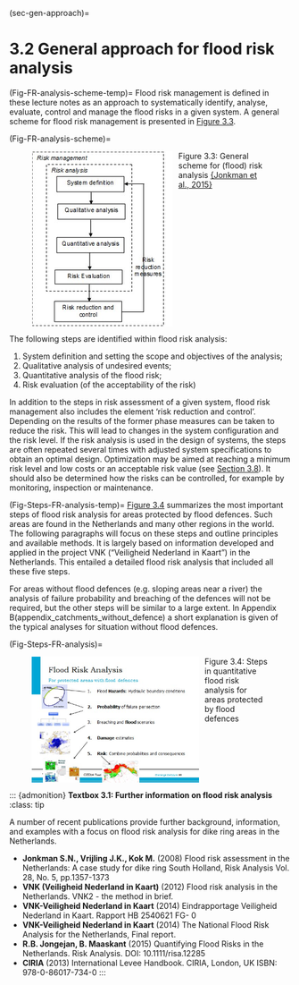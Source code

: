 (sec-gen-approach)=
# 3.2 General approach for flood risk analysis

(Fig-FR-analysis-scheme-temp)=
Flood risk management is defined in these lecture notes as an approach to systematically identify, analyse, evaluate, control and manage the flood risks in a given system. A general scheme for flood risk management is presented in [Figure 3.3](#Fig-FR-analysis-scheme).

(Fig-FR-analysis-scheme)=
<figure style="display: flex; justify-content: center; gap: 10px;">
  <img src="./chapter3_figures/figh3_3.jpg" 
       alt="General scheme for (flood) risk analysis"
       style="max-width: 300px; display: block; margin: 0 auto;">
  <figcaption>Figure 3.3: General scheme for (flood) risk analysis <a href="#Jonkman_et.al.2015">{Jonkman et al., 2015}</a></figcaption>
</figure>

The following steps are identified within flood risk analysis:
1. System definition and setting the scope and objectives of the analysis;
2. Qualitative analysis of undesired events;
3. Quantitative analysis of the flood risk;
4. Risk evaluation (of the acceptability of the risk)

In addition to the steps in risk assessment of a given system, flood risk management also includes the element ‘risk reduction and control’. Depending on the results of the former phase measures can be taken to reduce the risk. This will lead to changes in the system configuration and the risk level. If the risk analysis is used in the design of systems, the steps are often repeated several times with adjusted system specifications to obtain an optimal design. Optimization may be aimed at reaching a minimum risk level and low costs or an acceptable risk value (see [Section 3.8](sec-floodrisk-eval)). It should also be determined how the risks can be controlled, for example by monitoring, inspection or maintenance.

(Fig-Steps-FR-analysis-temp)=
[Figure 3.4](#Fig-Steps-FR-analysis) summarizes the most important steps of flood risk analysis for areas protected by flood defences. Such areas are found in the Netherlands and many other regions in the world. The following paragraphs will focus on these steps and outline principles and available methods. It is largely based on information developed and applied in the project VNK (“Veiligheid Nederland in Kaart”) in the Netherlands. This entailed a detailed flood risk analysis that included all these five steps.

For areas without flood defences (e.g. sloping areas near a river) the analysis of failure probability and breaching of the defences will not be required, but the other steps will be similar to a large extent. In Appendix B(appendix_catchments_without_defence) a short explanation is given of the typical analyses for situation without flood defences.

(Fig-Steps-FR-analysis)=
<figure style="display: flex; justify-content: center; gap: 10px;">
  <img src="./chapter3_figures/figh3_4.jpg" 
       alt="Steps in quantitative flood risk analysis for areas protected by flood defences"
       style="max-width: 300px; display: block; margin: 0 auto;">
  <figcaption>Figure 3.4: Steps in quantitative flood risk analysis for areas protected by flood defences</figcaption>
</figure>

::: {admonition} **Textbox 3.1: Further information on flood risk analysis**
:class: tip

A number of recent publications provide further background, information, and examples with a focus on flood risk analysis for dike ring areas in the Netherlands.

- **Jonkman S.N., Vrijling J.K., Kok M.** (2008) Flood risk assessment in the Netherlands: A case study for dike ring South Holland, Risk Analysis Vol. 28, No. 5, pp.1357-1373
- **VNK (Veiligheid Nederland in Kaart)** (2012) Flood risk analysis in the Netherlands. VNK2 - the method in brief.
- **VNK-Veiligheid Nederland in Kaart** (2014) Eindrapportage Veiligheid Nederland in Kaart. Rapport HB 2540621 FG- 0
- **VNK-Veiligheid Nederland in Kaart** (2014) The National Flood Risk Analysis for the Netherlands, Final report.
- **R.B. Jongejan, B. Maaskant** (2015) Quantifying Flood Risks in the Netherlands. Risk Analysis. DOI: 10.1111/risa.12285
- **CIRIA** (2013) International Levee Handbook. CIRIA, London, UK ISBN: 978-0-86017-734-0
:::

